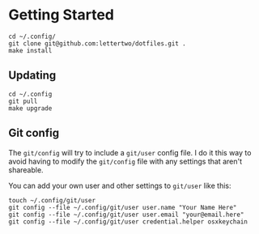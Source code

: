 # Getting Started

```shell
cd ~/.config/
git clone git@github.com:lettertwo/dotfiles.git .
make install
```

## Updating

```shell
cd ~/.config
git pull
make upgrade
```

## Git config

The `git/config` will try to include a `git/user` config file.
I do it this way to avoid having to modify the `git/config` file
with any settings that aren't shareable.

You can add your own user and other settings to `git/user` like this:

```shell
touch ~/.config/git/user
git config --file ~/.config/git/user user.name "Your Name Here"
git config --file ~/.config/git/user user.email "your@email.here"
git config --file ~/.config/git/user credential.helper osxkeychain
```
